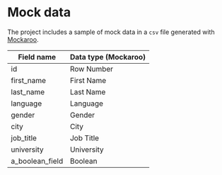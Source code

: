 # Mock data

The project includes a sample of mock data in a `csv` file generated with [Mockaroo](https://www.mockaroo.com/).

| Field name      | Data type (Mockaroo) |
|-----------------|----------------------|
| id              | Row Number           |
| first_name      | First Name           |
| last_name       | Last Name            |
| language        | Language             |
| gender          | Gender               |
| city            | City                 |
| job_title       | Job Title            |
| university      | University           |
| a_boolean_field | Boolean              |
